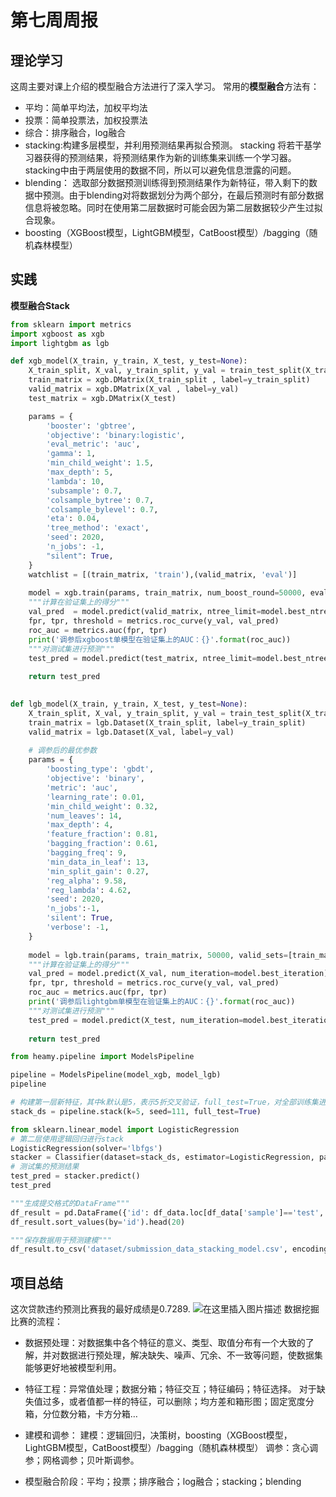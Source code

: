 # 第七周周报
## 理论学习
这周主要对课上介绍的模型融合方法进行了深入学习。
常用的**模型融合**方法有：
- 平均：简单平均法，加权平均法
- 投票：简单投票法，加权投票法
- 综合：排序融合，log融合
- stacking:构建多层模型，并利用预测结果再拟合预测。
stacking 将若干基学习器获得的预测结果，将预测结果作为新的训练集来训练一个学习器。stacking中由于两层使用的数据不同，所以可以避免信息泄露的问题。
- blending：
选取部分数据预测训练得到预测结果作为新特征，带入剩下的数据中预测。由于blending对将数据划分为两个部分，在最后预测时有部分数据信息将被忽略。同时在使用第二层数据时可能会因为第二层数据较少产生过拟合现象。
- boosting（XGBoost模型，LightGBM模型，CatBoost模型）/bagging（随机森林模型）

## 实践
**模型融合Stack**

```python
from sklearn import metrics
import xgboost as xgb
import lightgbm as lgb

def xgb_model(X_train, y_train, X_test, y_test=None):
    X_train_split, X_val, y_train_split, y_val = train_test_split(X_train, y_train, test_size=0.2)
    train_matrix = xgb.DMatrix(X_train_split , label=y_train_split)
    valid_matrix = xgb.DMatrix(X_val , label=y_val)
    test_matrix = xgb.DMatrix(X_test)

    params = {
        'booster': 'gbtree',
        'objective': 'binary:logistic',
        'eval_metric': 'auc',
        'gamma': 1,
        'min_child_weight': 1.5,
        'max_depth': 5,
        'lambda': 10,
        'subsample': 0.7,
        'colsample_bytree': 0.7,
        'colsample_bylevel': 0.7,
        'eta': 0.04,
        'tree_method': 'exact',
        'seed': 2020,
        'n_jobs': -1,
        "silent": True,
    }
    watchlist = [(train_matrix, 'train'),(valid_matrix, 'eval')]
    
    model = xgb.train(params, train_matrix, num_boost_round=50000, evals=watchlist, verbose_eval=200, early_stopping_rounds=200)
    """计算在验证集上的得分"""
    val_pred  = model.predict(valid_matrix, ntree_limit=model.best_ntree_limit)
    fpr, tpr, threshold = metrics.roc_curve(y_val, val_pred)
    roc_auc = metrics.auc(fpr, tpr)
    print('调参后xgboost单模型在验证集上的AUC：{}'.format(roc_auc))
    """对测试集进行预测"""
    test_pred = model.predict(test_matrix, ntree_limit=model.best_ntree_limit)
    
    return test_pred
    

def lgb_model(X_train, y_train, X_test, y_test=None):
    X_train_split, X_val, y_train_split, y_val = train_test_split(X_train, y_train, test_size=0.2)
    train_matrix = lgb.Dataset(X_train_split, label=y_train_split)
    valid_matrix = lgb.Dataset(X_val, label=y_val)
    
    # 调参后的最优参数
    params = {
        'boosting_type': 'gbdt',
        'objective': 'binary',
        'metric': 'auc',
        'learning_rate': 0.01,
        'min_child_weight': 0.32,
        'num_leaves': 14,
        'max_depth': 4,
        'feature_fraction': 0.81,
        'bagging_fraction': 0.61,
        'bagging_freq': 9,
        'min_data_in_leaf': 13,
        'min_split_gain': 0.27,
        'reg_alpha': 9.58,
        'reg_lambda': 4.62,
        'seed': 2020,
        'n_jobs':-1,
        'silent': True,
        'verbose': -1,
    }
    
    model = lgb.train(params, train_matrix, 50000, valid_sets=[train_matrix, valid_matrix], verbose_eval=500, early_stopping_rounds=500)
    """计算在验证集上的得分"""
    val_pred = model.predict(X_val, num_iteration=model.best_iteration)
    fpr, tpr, threshold = metrics.roc_curve(y_val, val_pred)
    roc_auc = metrics.auc(fpr, tpr)
    print('调参后lightgbm单模型在验证集上的AUC：{}'.format(roc_auc))
    """对测试集进行预测"""
    test_pred = model.predict(X_test, num_iteration=model.best_iteration)
    
    return test_pred
```

```python
from heamy.pipeline import ModelsPipeline

pipeline = ModelsPipeline(model_xgb, model_lgb)
pipeline
```

```python
# 构建第一层新特征，其中k默认是5，表示5折交叉验证，full_test=True，对全部训练集进行训练得到基学习器，然后用基学习器对测试集预测得到新特征
stack_ds = pipeline.stack(k=5, seed=111, full_test=True)
```

```python
from sklearn.linear_model import LogisticRegression
# 第二层使用逻辑回归进行stack
LogisticRegression(solver='lbfgs')
stacker = Classifier(dataset=stack_ds, estimator=LogisticRegression, parameters={'solver': 'lbfgs'})
# 测试集的预测结果
test_pred = stacker.predict()
test_pred
```

```python
"""生成提交格式的DataFrame"""
df_result = pd.DataFrame({'id': df_data.loc[df_data['sample']=='test', 'id'].values, 'isDefault': test_pred})
df_result.sort_values(by='id').head(20)
```

```python
"""保存数据用于预测建模"""
df_result.to_csv('dataset/submission_data_stacking_model.csv', encoding='gbk', index=False)
```
## 项目总结
这次贷款违约预测比赛我的最好成绩是0.7289.
![在这里插入图片描述](https://img-blog.csdnimg.cn/20201111201240626.png?x-oss-process=image/watermark,type_ZmFuZ3poZW5naGVpdGk,shadow_10,text_aHR0cHM6Ly9ibG9nLmNzZG4ubmV0L2xpdXFpYW5nTFFscQ==,size_16,color_FFFFFF,t_70#pic_center)
数据挖掘比赛的流程：

 - 数据预处理：对数据集中各个特征的意义、类型、取值分布有一个大致的了解，并对数据进行预处理，解决缺失、噪声、冗余、不一致等问题，使数据集能够更好地被模型利用。

- 特征工程：异常值处理；数据分箱；特征交互；特征编码；特征选择。
对于缺失值过多，或者值都一样的特征，可以删除；均方差和箱形图；固定宽度分箱，分位数分箱，卡方分箱…
- 建模和调参：
建模：逻辑回归，决策树，boosting（XGBoost模型，LightGBM模型，CatBoost模型）/bagging（随机森林模型）
调参：贪心调参；网格调参；贝叶斯调参。
- 模型融合阶段：平均；投票；排序融合；log融合；stacking；blending